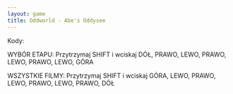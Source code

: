 ```yaml
---
layout: game
title: Oddworld - Abe's Oddysee
---
```


Kody:

WYBÓR ETAPU:
Przytrzymaj SHIFT i wciskaj DÓŁ, PRAWO, LEWO, PRAWO, 
LEWO, 
PRAWO, LEWO, GÓRA

WSZYSTKIE FILMY:
Przytrzymaj SHIFT i wciskaj GÓRA, LEWO, PRAWO, LEWO, 
PRAWO, 
LEWO, PRAWO, DÓŁ
